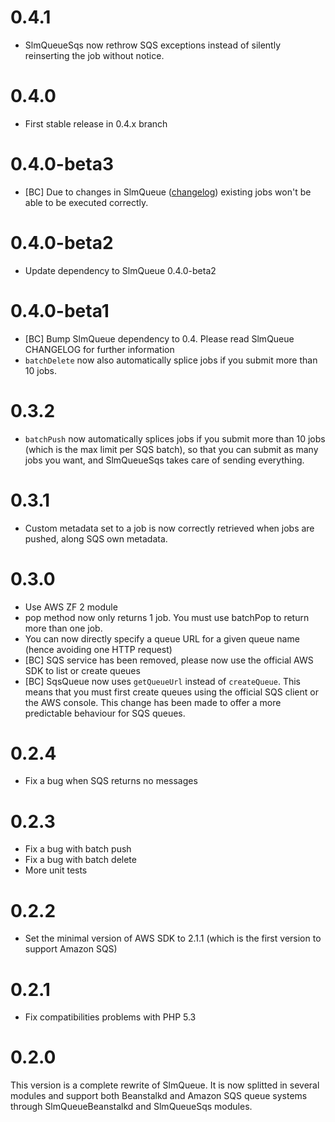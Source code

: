 # 0.4.1

- SlmQueueSqs now rethrow SQS exceptions instead of silently reinserting the job without notice.

# 0.4.0

- First stable release in 0.4.x branch

# 0.4.0-beta3

- [BC] Due to changes in SlmQueue ([changelog](https://github.com/juriansluiman/SlmQueue/blob/master/CHANGELOG.md))
existing jobs won't be able to be executed correctly.


# 0.4.0-beta2

- Update dependency to SlmQueue 0.4.0-beta2

# 0.4.0-beta1

- [BC] Bump SlmQueue dependency to 0.4. Please read SlmQueue CHANGELOG for further information
- `batchDelete` now also automatically splice jobs if you submit more than 10 jobs.

# 0.3.2

- `batchPush` now automatically splices jobs if you submit more than 10 jobs (which is the max limit per SQS
batch), so that you can submit as many jobs you want, and SlmQueueSqs takes care of sending everything.

# 0.3.1

- Custom metadata set to a job is now correctly retrieved when jobs are pushed, along SQS own metadata.

# 0.3.0

- Use AWS ZF 2 module
- pop method now only returns 1 job. You must use batchPop to return more than one job.
- You can now directly specify a queue URL for a given queue name (hence avoiding one HTTP request)
- [BC] SQS service has been removed, please now use the official AWS SDK to list or create queues
- [BC] SqsQueue now uses `getQueueUrl` instead of `createQueue`. This means that you must first create
queues using the official SQS client or the AWS console. This change has been made to offer a more predictable
behaviour for SQS queues.

# 0.2.4

- Fix a bug when SQS returns no messages

# 0.2.3

- Fix a bug with batch push
- Fix a bug with batch delete
- More unit tests

# 0.2.2

- Set the minimal version of AWS SDK to 2.1.1 (which is the first version to support Amazon SQS)

# 0.2.1

- Fix compatibilities problems with PHP 5.3

# 0.2.0

This version is a complete rewrite of SlmQueue. It is now splitted in several modules and support both
Beanstalkd and Amazon SQS queue systems through SlmQueueBeanstalkd and SlmQueueSqs modules.
